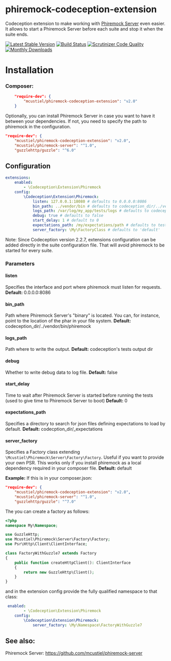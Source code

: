 # phiremock-codeception-extension
Codeception extension to make working with [Phiremock Server](https://github.com/mcustiel/phiremock-server) even easier. It allows to start a Phiremock Server before each suite and stop it when the suite ends.

[![Latest Stable Version](https://poser.pugx.org/mcustiel/phiremock-codeception-extension/v/stable)](https://packagist.org/packages/mcustiel/phiremock-codeception-extension)
[![Build Status](https://scrutinizer-ci.com/g/mcustiel/phiremock-codeception-extension/badges/build.png?b=master)](https://scrutinizer-ci.com/g/mcustiel/phiremock-codeception-extension/build-status/master)
[![Scrutinizer Code Quality](https://scrutinizer-ci.com/g/mcustiel/phiremock-codeception-extension/badges/quality-score.png?b=master)](https://scrutinizer-ci.com/g/mcustiel/phiremock-codeception-extension/?branch=master)
[![Monthly Downloads](https://poser.pugx.org/mcustiel/phiremock-codeception-extension/d/monthly)](https://packagist.org/packages/mcustiel/phiremock-codeception-extension)

# Installation

### Composer:

```json
    "require-dev": {
        "mcustiel/phiremock-codeception-extension": "v2.0"
    }
```

Optionally, you can install Phiremock Server in case you want to have it between your dependencies. If not, you need to specify the path to phiremock in the configuration.

```json
"require-dev": {
    "mcustiel/phiremock-codeception-extension": "v2.0",
    "mcustiel/phiremock-server": "^1.0",
    "guzzlehttp/guzzle": "^6.0"
```

## Configuration

```yaml
extensions:
    enabled:
        - \Codeception\Extension\Phiremock
    config:
        \Codeception\Extension\Phiremock:
            listen: 127.0.0.1:18080 # defaults to 0.0.0.0:8086 
            bin_path: ../vendor/bin # defaults to codeception_dir/../vendor/bin 
            logs_path: /var/log/my_app/tests/logs # defaults to codeception's tests output dir
            debug: true # defaults to false
            start_delay: 1 # default to 0
            expectations_path: /my/expectations/path # defaults to tests/_expectations
            server_factory: \My\FactoryClass # defaults to 'default'
```
Note: Since Codeception version 2.2.7, extensions configuration can be added directly in the suite configuration file. That will avoid phiremock to be started for every suite. 

### Parameters

#### listen
Specifies the interface and port where phiremock must listen for requests.
**Default:** 0.0.0.0:8086

#### bin_path
Path where Phiremock Server's "binary" is located. You can, for instance, point to the location of the phar in your file system.
**Default:** codeception_dir/../vendor/bin/phiremock

#### logs_path
Path where to write the output.
**Default:** codeception's tests output dir

#### debug
Whether to write debug data to log file.
**Default:** false

#### start_delay
Time to wait after Phiremock Server is started before running the tests (used to give time to Phiremock Server to boot) 
**Default:** 0

#### expectations_path
Specifies a directory to search for json files defining expectations to load by default.
**Default:** codecption_dir/_expectations

#### server_factory
Specifies a Factory class extending `\Mcustiel\Phiremock\Server\Factory\Factory`. Useful if you want to provide your own PSR. This works only if you install phiremock as a local dependency required in your composer file.
**Default:** default

**Example:**
If this is in your composer.json:

```json
"require-dev": {
    "mcustiel/phiremock-codeception-extension": "v2.0",
    "mcustiel/phiremock-server": "^1.0",
    "guzzlehttp/guzzle": "^7.0"
```

The you can create a factory as follows:

```php
<?php
namespace My\Namespace;

use GuzzleHttp;
use Mcustiel\Phiremock\Server\Factory\Factory;
use Psr\Http\Client\ClientInterface;

class FactoryWithGuzzle7 extends Factory
{
    public function createHttpClient(): ClientInterface
    {
        return new GuzzleHttp\Client();
    }
}
```

and in the extension config provide the fully qualified namespace to that class:

```yaml
 enabled:
        - \Codeception\Extension\Phiremock
    config:
        \Codeception\Extension\Phiremock:
            server_factory: \My\Namespace\FactoryWithGuzzle7
```

## See also:

Phiremock Server: https://github.com/mcustiel/phiremock-server